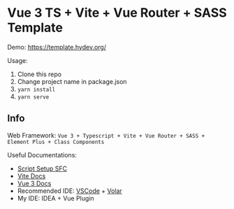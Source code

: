 # Vue 3 TS + Vite + Vue Router + SASS Template

Demo: https://template.hydev.org/

Usage:

1. Clone this repo
2. Change project name in package.json
3. `yarn install`
4. `yarn serve`

## Info

Web Framework: `Vue 3 + Typescript + Vite + Vue Router + SASS + Element Plus + Class Components`

Useful Documentations:

* [Script Setup SFC](https://v3.vuejs.org/api/sfc-script-setup.html#sfc-script-setup)
* [Vite Docs](https://vitejs.dev/guide/features.html)
* [Vue 3 Docs](https://v3.vuejs.org/)
* Recommended IDE: [VSCode](https://code.visualstudio.com/) + [Volar](https://marketplace.visualstudio.com/items?itemName=johnsoncodehk.volar)
* My IDE: IDEA + Vue Plugin
